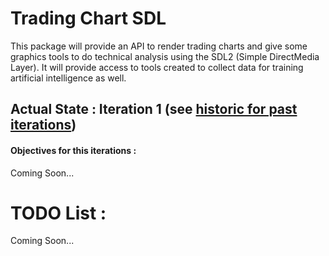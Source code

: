 # Trading Chart SDL

This package will provide an API to render trading charts and give some graphics tools to do technical analysis using the SDL2 (Simple DirectMedia Layer).
It will provide access to tools created to collect data for training artificial intelligence as well.

## Actual State : Iteration 1 (see [historic for past iterations](https://github.com/Morgiver/trading-chart-sdl/blob/main/iterations.md))

#### Objectives for this iterations :
Coming Soon...

# TODO List :
Coming Soon...
